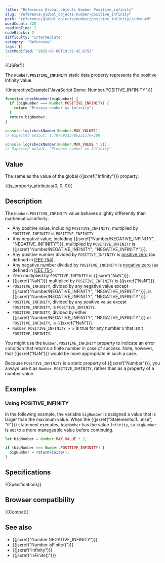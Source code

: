 ```yaml
---
title: "Reference Global_objects Number Positive_infinity"
slug: "reference-global_objects-number-positive_infinity"
path: "reference/global_objects/number/positive_infinity/index.md"
wordCount: 328
readingTime: 2
codeBlocks: 2
difficulty: "intermediate"
category: "Reference"
tags: []
lastModified: "2025-07-06T19:32:45.675Z"
---
```



{{JSRef}}

The **`Number.POSITIVE_INFINITY`** static data property represents the positive Infinity value.

{{InteractiveExample("JavaScript Demo: Number.POSITIVE_INFINITY")}}

```js interactive-example
function checkNumber(bigNumber) {
  if (bigNumber === Number.POSITIVE_INFINITY) {
    return "Process number as Infinity";
  }
  return bigNumber;
}

console.log(checkNumber(Number.MAX_VALUE));
// Expected output: 1.7976931348623157e+308

console.log(checkNumber(Number.MAX_VALUE * 2));
// Expected output: "Process number as Infinity"
```

## Value

The same as the value of the global {{jsxref("Infinity")}} property.

{{js_property_attributes(0, 0, 0)}}

## Description

The `Number.POSITIVE_INFINITY` value behaves slightly differently than mathematical infinity:

- Any positive value, including `POSITIVE_INFINITY`, multiplied by `POSITIVE_INFINITY` is `POSITIVE_INFINITY`.
- Any negative value, including {{jsxref("Number/NEGATIVE_INFINITY", "NEGATIVE_INFINITY")}}, multiplied by `POSITIVE_INFINITY` is {{jsxref("Number/NEGATIVE_INFINITY", "NEGATIVE_INFINITY")}}.
- Any positive number divided by `POSITIVE_INFINITY` is [positive zero](https://en.wikipedia.org/wiki/Signed_zero) (as defined in [IEEE 754](https://en.wikipedia.org/wiki/IEEE_754)).
- Any negative number divided by `POSITIVE_INFINITY` is [negative zero](https://en.wikipedia.org/wiki/Signed_zero) (as defined in [IEEE 754](https://en.wikipedia.org/wiki/IEEE_754).
- Zero multiplied by `POSITIVE_INFINITY` is {{jsxref("NaN")}}.
- {{jsxref("NaN")}} multiplied by `POSITIVE_INFINITY` is {{jsxref("NaN")}}.
- `POSITIVE_INFINITY`, divided by any negative value except {{jsxref("Number/NEGATIVE_INFINITY", "NEGATIVE_INFINITY")}}, is {{jsxref("Number/NEGATIVE_INFINITY", "NEGATIVE_INFINITY")}}.
- `POSITIVE_INFINITY`, divided by any positive value except `POSITIVE_INFINITY`, is `POSITIVE_INFINITY`.
- `POSITIVE_INFINITY`, divided by either {{jsxref("Number/NEGATIVE_INFINITY", "NEGATIVE_INFINITY")}} or `POSITIVE_INFINITY`, is {{jsxref("NaN")}}.
- `Number.POSITIVE_INFINITY > x` is true for any number _x_ that isn't `POSITIVE_INFINITY`.

You might use the `Number.POSITIVE_INFINITY` property to indicate an error condition that returns a finite number in case of success. Note, however, that {{jsxref("NaN")}} would be more appropriate in such a case.

Because `POSITIVE_INFINITY` is a static property of {{jsxref("Number")}}, you always use it as `Number.POSITIVE_INFINITY`, rather than as a property of a number value.

## Examples

### Using POSITIVE_INFINITY

In the following example, the variable `bigNumber` is assigned a value that is larger than the maximum value. When the {{jsxref("Statements/if...else", "if")}} statement executes, `bigNumber` has the value `Infinity`, so `bigNumber` is set to a more manageable value before continuing.

```js
let bigNumber = Number.MAX_VALUE * 2;

if (bigNumber === Number.POSITIVE_INFINITY) {
  bigNumber = returnFinite();
}
```

## Specifications

{{Specifications}}

## Browser compatibility

{{Compat}}

## See also

- {{jsxref("Number.NEGATIVE_INFINITY")}}
- {{jsxref("Number.isFinite()")}}
- {{jsxref("Infinity")}}
- {{jsxref("isFinite()")}}
